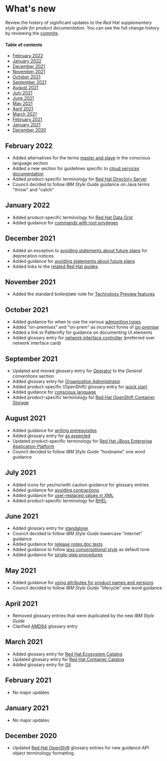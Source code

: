 # What's new

Review the history of significant updates to the _Red Hat supplementary style guide for product documentation_. You can see the full change history by reviewing the [commits](https://github.com/redhat-documentation/supplementary-style-guide/commits/master).

#### Table of contents

* [February 2022](#2022-february)
* [January 2022](#2022-january)
* [December 2021](#2021-december)
* [November 2021](#2021-november)
* [October 2021](#2021-october)
* [September 2021](#2021-september)
* [August 2021](#2021-august)
* [July 2021](#2021-july)
* [June 2021](#2021-june)
* [May 2021](#2021-may)
* [April 2021](#2021-april)
* [March 2021](#2021-march)
* [February 2021](#2021-february)
* [January 2021](#2021-january)
* [December 2020](#2020-december)

<!-- Updated as of February 23 2022 -->

<a name="2022-february"></a>
## February 2022

* Added alternatives for the terms [master and slave](https://redhat-documentation.github.io/supplementary-style-guide/#conscious-language) in the conscious language section
* Added a new section for guidelines specific to [cloud services documentation](https://redhat-documentation.github.io/supplementary-style-guide/#cloud-services)
* Added product-specific terminology for [Red Hat Directory Server](https://redhat-documentation.github.io/supplementary-style-guide/#_red_hat_directory_server)
* Council decided to follow _IBM Style Guide_ guidance on Java terms "throw" and "catch"

<a name="2022-january"></a>
## January 2022

* Added product-specific terminology for [Red Hat Data Grid](https://redhat-documentation.github.io/supplementary-style-guide/#_red_hat_data_grid)
* Added guidance for [commands with root privileges](https://redhat-documentation.github.io/supplementary-style-guide/#commands-with-root-privileges)

<a name="2021-december"></a>
## December 2021

* Added an exception to [avoiding statements about future plans](https://redhat-documentation.github.io/supplementary-style-guide/#statements-about-the-future) for deprecation notices
* Added guidance for [avoiding statements about future plans](https://redhat-documentation.github.io/supplementary-style-guide/#statements-about-the-future)
* Added links to the [related Red Hat guides](https://redhat-documentation.github.io/supplementary-style-guide/#_related_red_hat_guides)

<a name="2021-november"></a>
## November 2021

* Added the standard boilerplate note for [Technology Preview features](https://redhat-documentation.github.io/supplementary-style-guide/#release-notes-doc-texts)

<a name="2021-october"></a>
## October 2021

* Added guidance for when to use the various [admonition types](https://redhat-documentation.github.io/supplementary-style-guide/#admonitions)
* Added "on-premises" and "on-prem" as incorrect forms of [on-premise](https://redhat-documentation.github.io/supplementary-style-guide/#on-premise)
* Added a link to Patternfly for guidance on documenting UI elements
* Added glossary entry for [network interface controller](https://redhat-documentation.github.io/supplementary-style-guide/#network-interface-controller) (preferred over network interface card)

<a name="2021-september"></a>
## September 2021

* Updated and moved glossary entry for [Operator](https://redhat-documentation.github.io/supplementary-style-guide/#operator) to the _General conventions_ section
* Added glossary entry for [Organization Administrator](https://redhat-documentation.github.io/supplementary-style-guide/#organization-administrator)
* Added product-specific (OpenShift) glossary entry for [quick start](https://redhat-documentation.github.io/supplementary-style-guide/#quick-start)
* Added guidance for [conscious language](https://redhat-documentation.github.io/supplementary-style-guide/#conscious-language)
* Added product-specific terminology for [Red Hat OpenShift Container Storage](https://redhat-documentation.github.io/supplementary-style-guide/#_red_hat_openshift_container_storage)

<a name="2021-august"></a>
## August 2021

* Added guidance for [writing prerequisites](https://redhat-documentation.github.io/supplementary-style-guide/#prerequisites)
* Added glossary entry for [as expected](https://redhat-documentation.github.io/supplementary-style-guide/#as-expected)
* Updated product-specific terminology for [Red Hat JBoss Enterprise Application Platform](https://redhat-documentation.github.io/supplementary-style-guide/#_red_hat_jboss_enterprise_application_platform)
* Council decided to follow _IBM Style Guide_ "hostname" one word guidance

<a name="2021-july"></a>
## July 2021

* Added icons for yes/no/with caution guidance for glossary entries
* Added guidance for [avoiding contractions](https://redhat-documentation.github.io/supplementary-style-guide/#contractions)
* Added guidance for [user-replaced values in XML](https://redhat-documentation.github.io/supplementary-style-guide/#user-replaced-values-xml)
* Added product-specific terminology for [RHEL](https://redhat-documentation.github.io/supplementary-style-guide/#_red_hat_enterprise_linux_2)

<a name="2021-june"></a>
## June 2021

* Added glossary entry for [standalone](https://redhat-documentation.github.io/supplementary-style-guide/#standalone)
* Council decided to follow _IBM Style Guide_ lowercase "internet" guidance
* Added guidance for [release notes doc texts](https://redhat-documentation.github.io/supplementary-style-guide/#release-notes-doc-texts)
* Added guidance to follow [_less conversational_ style](https://redhat-documentation.github.io/supplementary-style-guide/#conversational-style) as default tone
* Added guidance for [single-step procedures](https://redhat-documentation.github.io/supplementary-style-guide/#single-step-procedures)

<a name="2021-may"></a>
## May 2021

* Added guidance for [using attributes for product names and versions](https://redhat-documentation.github.io/supplementary-style-guide/#_product_names_and_version_references)
* Council decided to follow _IBM Style Guide_ "lifecycle" one word guidance

<a name="2021-april"></a>
## April 2021

* Removed glossary entries that were duplicated by the new _IBM Style Guide_
* Clarified [AMD64](https://redhat-documentation.github.io/supplementary-style-guide/#AMD64) glossary entry

<a name="2021-march"></a>
## March 2021

* Added glossary entry for [Red Hat Ecosystem Catalog](https://redhat-documentation.github.io/supplementary-style-guide/#red-hat-ecosystem-catalog)
* Updated glossary entry for [Red Hat Container Catalog](https://redhat-documentation.github.io/supplementary-style-guide/#red-hat-container-catalog)
* Added glossary entry for [Git](https://redhat-documentation.github.io/supplementary-style-guide/#git)

<a name="2021-february"></a>
## February 2021

* No major updates

<a name="2021-january"></a>
## January 2021

* No major updates

<a name="2020-december"></a>
## December 2020

* Updated [Red Hat OpenShift](https://redhat-documentation.github.io/supplementary-style-guide/#_red_hat_openshift) glossary entries for new guidance API object terminology formatting.
